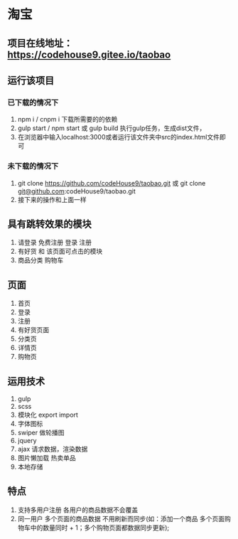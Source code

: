 # 淘宝
## 项目在线地址： https://codehouse9.gitee.io/taobao
## 运行该项目
### 已下载的情况下
1. npm i / cnpm i 下载所需要的的依赖
2. gulp start / npm start 或 gulp build 执行gulp任务，生成dist文件，
3. 在浏览器中输入localhost:3000或者运行该文件夹中src的index.html文件即可

### 未下载的情况下
1. git clone https://github.com/codeHouse9/taobao.git 或 git clone git@github.com:codeHouse9/taobao.git
2.  接下来的操作和上面一样

## 具有跳转效果的模块
1. 请登录 免费注册 登录 注册
2. 有好货 和 该页面可点击的模块
3. 商品分类 购物车

## 页面
1. 首页
2. 登录
3. 注册
4. 有好货页面
5. 分类页
6. 详情页
7. 购物页
## 运用技术
1. gulp 
2. scss
3. 模块化 export import 
4. 字体图标
5. swiper 做轮播图
6. jquery
7. ajax 请求数据，渲染数据
8. 图片懒加载 热卖单品
9. 本地存储

## 特点
1. 支持多用户注册 各用户的商品数据不会覆盖
2. 同一用户 多个页面的商品数据 不用刷新而同步(如：添加一个商品 多个页面购物车中的数量同时 + 1；多个购物页面都数据同步更新);

